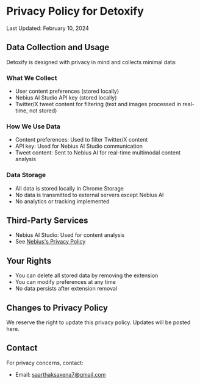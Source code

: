 # Privacy Policy for Detoxify

Last Updated: February 10, 2024

## Data Collection and Usage

Detoxify is designed with privacy in mind and collects minimal data:

### What We Collect
- User content preferences (stored locally)
- Nebius AI Studio API key (stored locally)
- Twitter/X tweet content for filtering (text and images processed in real-time, not stored)

### How We Use Data
- Content preferences: Used to filter Twitter/X content
- API key: Used for Nebius AI Studio communication
- Tweet content: Sent to Nebius AI for real-time multimodal content analysis

### Data Storage
- All data is stored locally in Chrome Storage
- No data is transmitted to external servers except Nebius AI
- No analytics or tracking implemented

## Third-Party Services
- Nebius AI Studio: Used for content analysis
- See [Nebius's Privacy Policy](https://nebius.ai/privacy)

## Your Rights
- You can delete all stored data by removing the extension
- You can modify preferences at any time
- No data persists after extension removal

## Changes to Privacy Policy
We reserve the right to update this privacy policy. Updates will be posted here.

## Contact
For privacy concerns, contact:
- Email: saarthaksaxena7@gmail.com